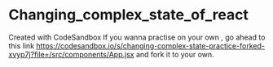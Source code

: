 # Changing_complex_state_of_react
Created with CodeSandbox
If you wanna practise on your own , go ahead to this link https://codesandbox.io/s/changing-complex-state-practice-forked-xvyp7j?file=/src/components/App.jsx
and fork it to your own.
